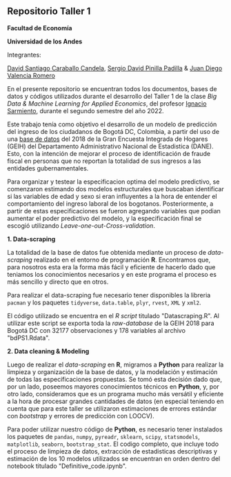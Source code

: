 ## Repositorio Taller 1



**Facultad de Economía**

**Universidad de los Andes**

Integrantes:

[David Santiago Caraballo Candela](https://github.com/scaraballoc), [Sergio David Pinilla Padilla](https://github.com/sdpinilla18) & [Juan Diego Valencia Romero](https://github.com/judval)

En el presente repositorio se encuentran todos los documentos, bases de datos y códigos utilizados durante el desarrollo del Taller 1 de la clase *Big Data & Machine Learning for Applied Economics*, del profesor [Ignacio Sarmiento](https://ignaciomsarmiento.github.io/), durante el segundo semestre del año 2022.

Este trabajo tenía como objetivo el desarrollo de un modelo de predicción del ingreso de los ciudadanos de Bogotá DC, Colombia, a partir del uso de una [base de datos](https://ignaciomsarmiento.github.io/GEIH2018_sample/) del 2018 de la Gran Encuesta Integrada de Hogares (GEIH) del Departamento Administrativo Nacional de Estadistica (DANE). Esto, con la intención de mejorar el proceso de identificación de fraude fiscal en personas que no reportan la totalidad de sus ingresos a las entidades gubernamentales.

Para organizar y testear la especificacion optima del modelo predictivo, se comenzaron estimando dos modelos estructurales que buscaban identificar si las variables de edad y sexo si eran influyentes a la hora de entender el comportamiento del ingreso laboral de los bogotanos. Posteriormente, a partir de estas especificaciones se fueron agregando variables que podian aumentar el poder predictivo del modelo, y la especificación final se escogió utilizando *Leave-one-out-Cross-validation*.

**1. Data-scraping**

La totalidad de la base de datos fue obtenida mediante un proceso de *data-scraping* realizado en el entorno de programación **R**. Encontramos que, para nosotros esta era la forma más fácil y eficiente de hacerlo dado que teniamos los conocimientos necesarios y en este programa el proceso es más sencillo y directo que en otros.

Para realizar el data-scraping fue necesario tener disponibles la libreria `pacman` y los paquetes `tidyverse`, `data.table`, `plyr`, `rvest`, `XML` y `xml2`.

El código utilizado se encuentra en el *R script* titulado "Datascraping.R". Al utilizar este script se exporta toda la *raw-database* de la GEIH 2018 para Bogotá DC con 32177 observaciones y 178 variables al archivo "bdPS1.Rdata".

**2. Data cleaning & Modeling**

Luego de realizar el *data-scraping* en **R**, migramos a **Python** para realizar la limpieza y organización de la base de datos, y la modelación y estimación de todas las especificaciones propuestas. Se tomó esta decisión dado que, por un lado, poseemos mayores conocimientos técnicos en **Python**, y, por otro lado, consideramos que es un programa mucho más versátil y eficiente a la hora de procesar grandes cantidades de datos (en especial teniendo en cuenta que para este taller se utilizaron estimaciones de errores estándar con *bootstrap* y errores de predicción con LOOCV).

Para poder utilizar nuestro código de **Python**, es necesario tener instalados los paquetes de `pandas`, `numpy`, `pyreadr`, `sklearn`, `scipy`, `statsmodels`, `matplotlib`, `seaborn`, `bootstrap_stat`. El codigo completo, que incluye todo el proceso de limpieza de datos, extracción de estadisticas descriptivas y estimación de los 10 modelos utilizados se encuentran en orden dentro del notebook titulado "Definitive_code.ipynb".
